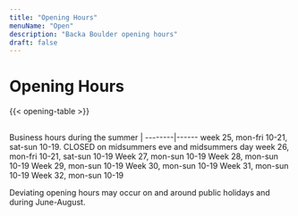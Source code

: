 ```yaml
---
title: "Opening Hours"
menuName: "Open"
description: "Backa Boulder opening hours"
draft: false
---
```


# Opening Hours

{{< opening-table >}}

##

Business hours during the summer    |
--------|------
week 25, mon-fri 10-21, sat-sun 10-19. 
CLOSED on midsummers eve and midsummers day
week 26, mon-fri 10-21, sat-sun 10-19
Week 27, mon-sun 10-19
Week 28, mon-sun 10-19
Week 29, mon-sun 10-19
Week 30, mon-sun 10-19
Week 31, mon-sun 10-19
Week 32, mon-sun 10-19

<!-- 
You can use this template for temporary opening hours
1. Remove this text and the html comment tags
2. Edit the information below
3. Voila, site will display temp opening hours.
4. Don't forget to change the Swedish content.


##

Opening hours during Easter    |
---------------------|----------
Friday April 2nd     | 10-19
Saturday April 3rd   | 10-19
Sunday April 4th     | 10-19
Monday April 5th     | 10-19

-->

Deviating opening hours may occur on and around public holidays and during June-August.
